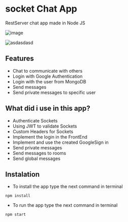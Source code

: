# socket Chat App
RestServer chat app made in Node JS

![image](https://user-images.githubusercontent.com/51382458/205362390-72c927a7-bd03-45c3-bb52-00636252c80e.png) 
 
![asdasdasd](https://user-images.githubusercontent.com/51382458/205363040-177716dc-429a-4568-b9e2-ea74168f7f54.jpg)



## Features

* Chat to communicate with others
* Login with Google Authentication
* Login with the user from MongoDB
* Send messages
* Send private messages to specific user

## What did i use in this app?
  
* Authenticate Sockets
* Using JWT to validate Sockets
* Custom Headers for Sockets
* Implement the login in the FrontEnd
* Implement and use the created GoogleSign in
* Send private messages
* Send messages to rooms
* Send global messages
  
## Instalation

- To install the app type the next command in terminal

```
npm install
```

- To run the app type the next command in terminal

```
npm start
```
